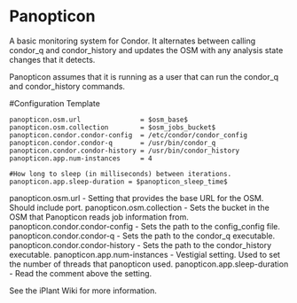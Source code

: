 # Panopticon

A basic monitoring system for Condor. It alternates between calling condor_q and condor_history and updates the OSM with any analysis state changes that it detects.

Panopticon assumes that it is running as a user that can run the condor_q and condor_history commands. 

#Configuration Template

    panopticon.osm.url               = $osm_base$
    panopticon.osm.collection        = $osm_jobs_bucket$
    panopticon.condor.condor-config  = /etc/condor/condor_config
    panopticon.condor.condor-q       = /usr/bin/condor_q
    panopticon.condor.condor-history = /usr/bin/condor_history
    panopticon.app.num-instances     = 4

    #How long to sleep (in milliseconds) between iterations.
    panopticon.app.sleep-duration = $panopticon_sleep_time$

panopticon.osm.url - Setting that provides the base URL for the OSM. Should include port.
panopticon.osm.collection - Sets the bucket in the OSM that Panopticon reads job information from.
panopticon.condor.condor-config  - Sets the path to the config_config file.
panopticon.condor.condor-q - Sets the path to the condor_q executable.
panopticon.condor.condor-history - Sets the path to the condor_history executable.
panopticon.app.num-instances - Vestigial setting. Used to set the number of threads that panopticon used.
panopticon.app.sleep-duration - Read the comment above the setting.

See the iPlant Wiki for more information.


